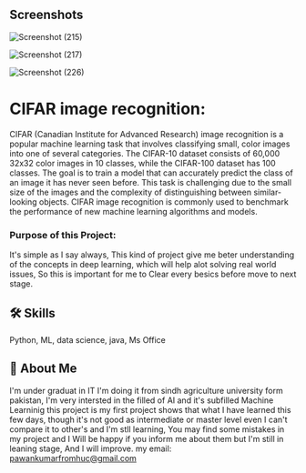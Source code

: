 
## Screenshots

![Screenshot (215)](https://github.com/pawankumar688/cifar-image-recognition-/assets/162041664/1d14622b-4ca5-40f0-ab94-3ff6bd61eb4c)

![Screenshot (217)](https://github.com/pawankumar688/cifar-image-recognition-/assets/162041664/d97b1b12-a673-4197-85a6-7ca6f39b0c28)

![Screenshot (226)](https://github.com/pawankumar688/cifar-image-recognition-/assets/162041664/eeaa165f-a38e-463a-b6b8-12e904278b20)


# CIFAR image recognition:
CIFAR (Canadian Institute for Advanced Research) image recognition is a popular machine learning task that involves classifying small, color images into one of several categories. The CIFAR-10 dataset consists of 60,000 32x32 color images in 10 classes, while the CIFAR-100 dataset has 100 classes. The goal is to train a model that can accurately predict the class of an image it has never seen before. This task is challenging due to the small size of the images and the complexity of distinguishing between similar-looking objects. CIFAR image recognition is commonly used to benchmark the performance of new machine learning algorithms and models.

### Purpose of this Project:
It's simple as I say always, This kind of project give me beter understanding of the concepts in deep learning, which will help alot solving real world issues, So this is important for me to Clear every besics before move to next stage.
## 🛠 Skills
Python, ML, data science, java, Ms Office


## 🚀 About Me
I'm under graduat in IT I'm doing it from sindh  agriculture university form pakistan,
I'm very intersted in the filled of AI and it's subfilled Machine Learninig this project is my first project shows that what I have learned this few days, though it's not good as intermediate or master level even I can't compare it to other's and I'm stll learning, You may find some mistakes in my project and I Will be happy if you inform me about them but I'm still in leaning stage, And I will improve.
my email:
pawankumarfromhuc@gmail.com

